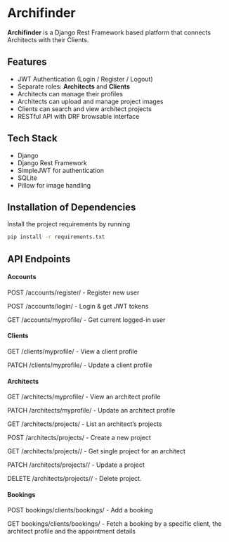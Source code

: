 # Archifinder

**Archifinder** is a Django Rest Framework based platform that connects Architects with their Clients.

##  Features
- JWT Authentication (Login / Register / Logout)
- Separate roles: **Architects** and **Clients**
- Architects can manage their profiles
- Architects can upload and manage project images
- Clients can search and view architect projects
- RESTful API with DRF browsable interface

## Tech Stack

- Django
- Django Rest Framework
- SimpleJWT for authentication
- SQLite 
- Pillow for image handling

## Installation of Dependencies
Install the project requirements by running

```bash
pip install -r requirements.txt
```

## API Endpoints
#### Accounts

POST /accounts/register/  -  Register new user

POST /accounts/login/ -  Login & get JWT tokens

GET /accounts/myprofile/ - Get current logged-in user

#### Clients

GET /clients/myprofile/ - View  a client profile

PATCH /clients/myprofile/ - Update a client profile

#### Architects

GET /architects/myprofile/ - View an architect profile

PATCH /architects/myprofile/ - Update an architect profile

GET /architects/projects/ - List an architect’s projects

POST /architects/projects/ - Create  a new project

GET /architects/projects/<id>/ - Get single project for an architect

PATCH /architects/projects/<id>/ - Update a project

DELETE /architects/projects/<id>/ - Delete project.


#### Bookings

POST bookings/clients/bookings/ - Add a booking

GET bookings/clients/bookings/ - Fetch a booking by a specific client, the architect profile and the appointment details